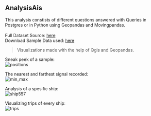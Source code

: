 ## AnalysisAis
This analysis constists of different questions answered with Queries in Postgres or in Python using Geopandas and Movingpandas. <br> <br>
Full Dataset Source: [here](https://zenodo.org/record/6323416#.YnDqkC8RrAA) <br>
Download Sample Data used: [here](https://drive.google.com/uc?export=download&id=1tGImE1WHTxCfi6NLJM4OSqalY8Dr-u63) <br>

>Visualizations made with the help of Qgis and Geopandas.

Sneak peek of a sample: <br>
![positions](https://user-images.githubusercontent.com/86418773/188032004-22bd5f74-344e-46a1-a5b5-c98ca744e549.png)

The nearest and farthest signal recorded: <br>
![min_max](https://user-images.githubusercontent.com/86418773/188032089-de658ad0-1092-4a98-961c-0cadfda81854.png)

Analysis of a spesific ship: <br>
![ship557](https://user-images.githubusercontent.com/86418773/188032154-e2f231d4-6a58-4f13-9a58-82601c409824.png)

Visualizing trips of every ship: <br>
![trips](https://user-images.githubusercontent.com/86418773/188032222-02c4e55e-20ce-479d-ba59-2ed3f60f22b4.png)
